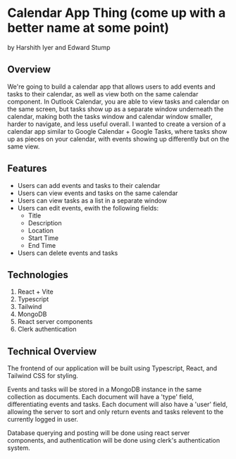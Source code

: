 # Calendar App Thing (come up with a better name at some point)

by Harshith Iyer and Edward Stump

## Overview
We're going to build a calendar app that allows users to add events and tasks to their calendar, as well as view both on the same calendar component. In Outlook Calendar, you are able to view tasks and calendar on the same screen, but tasks show up as a separate window underneath the calendar, making both the tasks window and calendar window smaller, harder to navigate, and less useful overall. I wanted to create a version of a calendar app similar to Google Calendar + Google Tasks, where tasks show up as pieces on your calendar, with events showing up differently but on the same view. 

## Features
- Users can add events and tasks to their calendar
- Users can view events and tasks on the same calendar
- Users can view tasks as a list in a separate window
- Users can edit events, ewith the following fields:
  - Title
  - Description
  - Location
  - Start Time
  - End Time
- Users can delete events and tasks

## Technologies
1. React + Vite
2. Typescript
3. Tailwind
4. MongoDB
5. React server components
6. Clerk authentication

## Technical Overview
The frontend of our application will be built using Typescript, React, and Tailwind CSS for styling.

Events and tasks will be stored in a MongoDB instance in the same collection as documents. Each document will have a 'type' field, differentiating events and tasks. Each document will also have a 'user' field, allowing the server to sort and only return events and tasks relevent to the currently logged in user.

Database querying and posting will be done using react server components, and authentication will be done using clerk's authentication system.